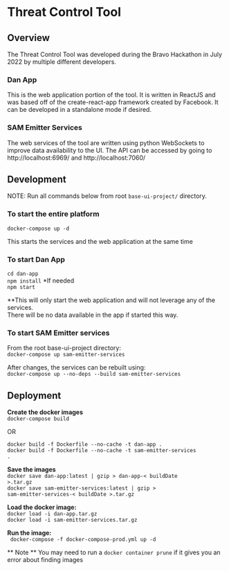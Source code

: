 # Threat Control Tool

## Overview

The Threat Control Tool was developed during the Bravo Hackathon in July 2022 by multiple different developers. 

### Dan App

This is the web application portion of the tool. It is written in ReactJS and was based off of the
create-react-app framework created by Facebook. It can be developed in a standalone mode if desired.

### SAM Emitter Services

The web services of the tool are written using python WebSockets to improve data availability to the UI. The
API can be accessed by going to http://localhost:6969/ and http://localhost:7060/

## Development

NOTE: Run all commands below from root <code>base-ui-project/</code> directory.

### To start the entire platform

<code>docker-compose up -d</code>

This starts the services and the web application at the same time

### To start Dan App

<code>cd dan-app</code>  
<code>npm install</code> *If needed  
<code>npm start</code>

**This will only start the web application and will not leverage any of the services.  
There will be no data available in the app if started this way.

### To start SAM Emitter services

From the root base-ui-project directory:  
<code>docker-compose up sam-emitter-services</code>

After changes, the services can be rebuilt using:  
<code>docker-compose up --no-deps --build sam-emitter-services </code>

## Deployment

**Create the docker images**  
<code>docker-compose build</code>

OR

<code>docker build -f Dockerfile --no-cache -t dan-app .</code>  
<code>docker build -f Dockerfile --no-cache -t sam-emitter-services .</code>

**Save the images**  
<code>docker save dan-app:latest | gzip > dan-app-< buildDate >.tar.gz</code>  
<code>docker save sam-emitter-services:latest | gzip > sam-emitter-services-< buildDate >.tar.gz</code>  

**Load the docker image:**  
<code>docker load -i dan-app.tar.gz</code>  
<code>docker load -i sam-emitter-services.tar.gz</code>  

**Run the image:**  
<code> docker-compose -f docker-compose-prod.yml up -d </code>   

** Note **  You may need to run a <code>docker container prune</code> if it gives you an error about finding images
